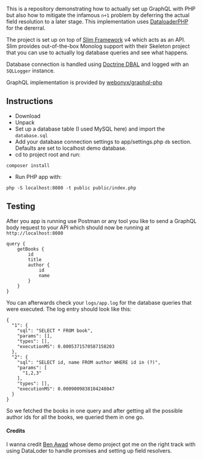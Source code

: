 This is a repository demonstrating  how to actually set up GraphQL with PHP but also how to mitigate the infamous `n+1` 
problem by deferring the actual field resolution to a later stage. This implementation uses [DataloaderPHP](https://www.google.com/search?client=firefox-b-d&q=dataloader-php)
for the dererral.

The project is set up on top of [Slim Framework](http://www.slimframework.com/) v4 which acts as an API.
Slim provides out-of-the-box Monolog support with their Skeleton project that you can use to actually log database queries and see what happens.

Database connection is handled using [Doctrine DBAL](https://github.com/doctrine/dbal) and logged with an `SQLLogger` instance.

GraphQL implementation is provided by [webonyx/graphql-php](https://webonyx.github.io/graphql-php/)

## Instructions

- Download
- Unpack
- Set up a database table (I used MySQL here) and import the `database.sql`    
- Add your database connection settings to app/settings.php `db` section. Defaults are set to localhost demo database.
- cd to project root and run:

`composer install`
    
- Run PHP app with:

`php -S localhost:8080 -t public public/index.php`

## Testing

After you app is running use Postman or any tool you like to send a GraphQL body request to your API which should now be running at `http://localhost:8080`

    query {
        getBooks {
            id
            title
            author {
                id
                name
            }
        }
    }
    

You can afterwards check your `logs/app.log` for the database queries that were executed. The log entry should look like this:

    {
      "1": {
        "sql": "SELECT * FROM book",
        "params": [],
        "types": [],
        "executionMS": 0.0005371570587158203
      },
      "2": {
        "sql": "SELECT id, name FROM author WHERE id in (?)",
        "params": [
          "1,2,3"
        ],
        "types": [],
        "executionMS": 0.0009009838104248047
      }
    }
    
So we fetched the books in one query and after getting all the possible author ids for all the books, we queried them in one go.

#### Credits

I wanna credit [Ben Awad](https://www.youtube.com/channel/UC-8QAzbLcRglXeN_MY9blyw) whose demo project got me on the
 right track with using DataLoder to handle promises and setting up field resolvers.
